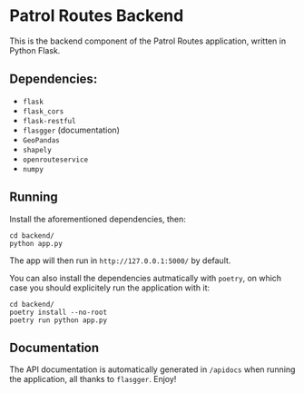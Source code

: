 # Patrol Routes Backend

This is the backend component of the Patrol Routes application, written
in Python Flask.

## Dependencies:
- `flask`
- `flask_cors`
- `flask-restful`
- `flasgger` (documentation)
- `GeoPandas`
- `shapely`
- `openrouteservice`
- `numpy`

## Running

Install the aforementioned dependencies, then:

```
cd backend/
python app.py
```

The app will then run in `http://127.0.0.1:5000/` by default.

You can also install the dependencies autmatically with `poetry`, on
which case you should explicitely run the application with it:

```
cd backend/
poetry install --no-root
poetry run python app.py
```

## Documentation

The API documentation is automatically generated in `/apidocs` when
running the application, all thanks to `flasgger`. Enjoy!
